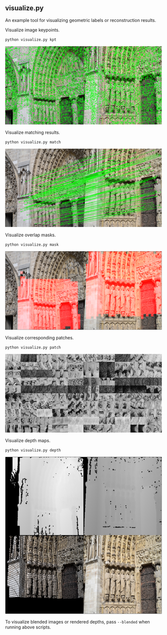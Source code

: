 ## visualize.py

An example tool for visualizing geometric labels or reconstruction results.

Visualize image keypoints.
```
python visualize.py kpt
```
![Visualization keypoints](../imgs/example_kpt.png)

Visualize matching results.
```
python visualize.py match
```
![Visualiztion matches](../imgs/example_match.png)

Visualize overlap masks.
```
python visualize.py mask
```
![Visualiztion masks](../imgs/example_mask.png)

Visualize corresponding patches.
```
python visualize.py patch
```
![Visualiztion corresponding patches](../imgs/example_patch.png)

Visualize depth maps.
```
python visualize.py depth
```
![Visualizeation depths](../imgs/example_depth.png)

To visualize blended images or rendered depths, pass ``--blended`` when running above scripts.